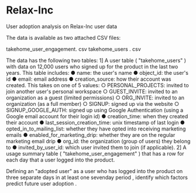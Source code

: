 # Relax-Inc
User adoption analysis on Relax-Inc user data

The data is available as two attached CSV files:

takehome_user_engagement. csv
takehome_users . csv

The data has the following two tables:
1] A user table ( "takehome_users" ) with data on 12,000 users who signed up for the
product in the last two years. This table includes:
  ● name: the user's name
  ● object_id: the user's id
  ● email: email address
  ● creation_source: how their account was created. This takes on one
  of 5 values:
    ○ PERSONAL_PROJECTS: invited to join another user's
    personal workspace
    ○ GUEST_INVITE: invited to an organization as a guest
    (limited permissions)
    ○ ORG_INVITE: invited to an organization (as a full member)
    ○ SIGNUP: signed up via the website
    ○ SIGNUP_GOOGLE_AUTH: signed up using Google
    Authentication (using a Google email account for their login
    id)
  ● creation_time: when they created their account
  ● last_session_creation_time: unix timestamp of last login
  ● opted_in_to_mailing_list: whether they have opted into receiving
  marketing emails
  ● enabled_for_marketing_drip: whether they are on the regular
  marketing email drip
  ● org_id: the organization (group of users) they belong to
  ● invited_by_user_id: which user invited them to join (if applicable).
  2] A usage summary table ( "takehome_user_engagement" ) that has a row for each day
  that a user logged into the product.

Defining an "adopted user" as a user who has logged into the product on three separate
days in at least one sevenday
period , identify which factors predict future user
adoption .
